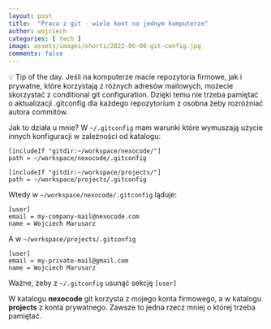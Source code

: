 ```yaml
---
layout: post
title:  "Praca z git - wiele kont na jednym komputerze"
author: wojciech
categories: [ tech ]
image: assets/images/shorts/2022-06-06-git-config.jpg
comments: false
---
```


💡 Tip of the day. Jeśli na komputerze macie repozytoria firmowe, jak i prywatne, które korzystają z różnych adresów
mailowych, możecie skorzystać z conditional git configuration. Dzięki temu nie trzeba pamiętać o aktualizacji .gitconfig
dla każdego repozytorium z osobna żeby rozróżniać autora commitów.

Jak to działa u mnie?
W `~/.gitconfig` mam warunki które wymuszają użycie innych konfiguracji w zależności od katalogu:

```
[includeIf "gitdir:~/workspace/nexocode/"]
path = ~/workspace/nexocode/.gitconfig
```

```
[includeIf "gitdir:~/workspace/projects/"]
path = ~/workspace/projects/.gitconfig
```

Wtedy w `~/workspace/nexocode/.gitconfig` ląduje:
```
[user]
email = my-company-mail@nexocode.com
name = Wojciech Marusarz
```

A w `~/workspace/projects/.gitconfig`
```
[user]
email = my-private-mail@gmail.com
name = Wojciech Marusarz
```

Ważne, żeby z `~/.gitconfig` usunąć sekcję `[user]`

W katalogu __nexocode__ git korzysta z mojego konta firmowego, a w katalogu __projects__ z konta prywatnego.
Zawsze to jedna rzecz mniej o której trzeba pamiętać.